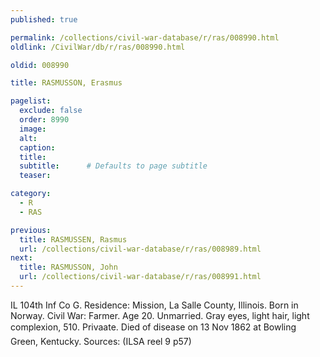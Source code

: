 ```yaml
---
published: true

permalink: /collections/civil-war-database/r/ras/008990.html
oldlink: /CivilWar/db/r/ras/008990.html

oldid: 008990

title: RASMUSSON, Erasmus

pagelist:
  exclude: false
  order: 8990
  image: 
  alt:
  caption:
  title:
  subtitle:      # Defaults to page subtitle
  teaser:

category: 
  - R 
  - RAS

previous:
  title: RASMUSSEN, Rasmus
  url: /collections/civil-war-database/r/ras/008989.html  
next:
  title: RASMUSSON, John
  url: /collections/civil-war-database/r/ras/008991.html   
---
```

IL 104th Inf Co G. Residence: Mission, La Salle County, Illinois. Born in Norway. Civil War: Farmer. Age 20. Unmarried. Gray eyes, light hair, light complexion, 5&#146;10&#148;. Privaate. Died of disease on 13 Nov 1862 at Bowling Green, Kentucky. Sources: (ILSA reel 9 p57)